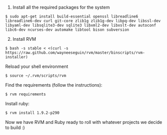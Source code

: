 1. Install all the required packages for the system
```
$ sudo apt-get install build-essential openssl libreadline6 libreadline6-dev curl git-core zlib1g zlib1g-dev libpq-dev libssl-dev libyaml-dev libsqlite3-dev sqlite3 libxml2-dev libxslt-dev autoconf libc6-dev ncurses-dev automake libtool bison subversion
```
2. Install RVM
```
$ bash -s stable < <(curl -s https://raw.github.com/wayneeseguin/rvm/master/binscripts/rvm-installer)
```
Reload your shell environment
```
$ source ~/.rvm/scripts/rvm
```
Find the requirements (follow the instructions):
```
$ rvm requirements
```
Install ruby:
```
$ rvm install 1.9.2-p290
```
Now we have RVM and Ruby ready to roll with whatever projects we decide to build :)
